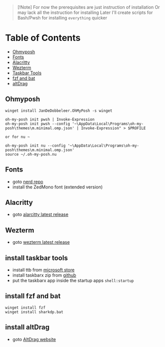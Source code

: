 > \[!Note]
> For now the prerequisites are just instruction of installation
> Or may lack all the instruction for installing
> Later I'll create scripts for Bash/Pwsh for installing `everything` quicker

# Table of Contents
* [Ohmyposh](#ohmyposh)
* [Fonts](#fonts)
* [Alacritty](#alacritty)
* [Wezterm](#wezterm)
* [Taskbar Tools](#install-taskbar-tools)
* [fzf and bat](#install-fzf-and-bat)
* [altDrag](#install-altdrag)

## Ohmyposh  
```pwsh
winget install JanDeDobbeleer.OhMyPosh -s winget

oh-my-posh init pwsh | Invoke-Expression
oh-my-posh init pwsh --config '~\AppData\Local\Programs\oh-my-posh\themes\m.minimal.omp.json' | Invoke-Expression" > $PROFILE

or for nu ~

oh-my-posh init nu --config '~\AppData\Local\Programs\oh-my-posh\themes\m.minimal.omp.json'
source ~/.oh-my-posh.nu
```

## Fonts  
* goto [nerd repo](https://github.com/ryanoasis/nerd-fonts/releases/latest)
* install the ZedMono font (extended version)


## Alacritty  
* goto [alarcitty latest release](https://github.com/alacritty/alacritty/releases/latest)


## Wezterm  
* goto [wezterm latest release](https://github.com/wez/wezterm/releases/latest)


## install taskbar tools
* install ttb from [microsoft store](https://apps.microsoft.com/detail/9pf4kz2vn4w9?hl=en-US&gl=US)
* install taskbarx zip from [github](https://github.com/ChrisAnd1998/TaskbarX/releases/latest)
* put the taskbarx app inside the startup apps `shell:startup`


## install fzf and bat
```pwsh
winget install fzf
winget install sharkdp.bat
```


## install altDrag
* goto [AltDrag website](https://stefansundin.github.io/altdrag/)
